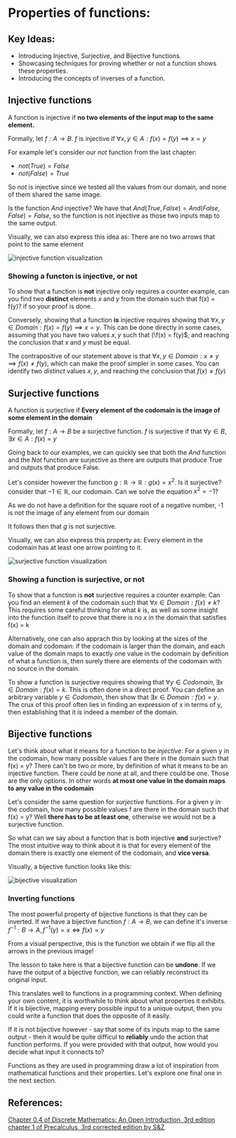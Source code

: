 # Properties of functions:

## Key Ideas:
- Introducing Injective, Surjective, and Bijective functions.
- Showcasing techniques for proving whether or not a function shows these properties.
- Introducing the concepts of inverses of a function.

## Injective functions

A function is injective if **no two elements of the input map to the same element.** 

Formally, let $f: A \to B$. *f* is injective if $\forall x, y \in A: f(x) = f(y)  \implies x = y$

For example let's consider our $not$ function from the last chapter:
- $not(True) = False$
- $not(False) = True$

So $not$ is injective since we tested all the values from our domain, and none of them shared the same image.

Is the function $And$ injective? We have that $And(True, False) = And(False, False) = False$, so the function is not injective as those two inputs map to the same output.

Visually, we can also express this idea as: There are no two arrows that point to the same element

![injective function visualization](/images/injective_functions.png)


### Showing a functon is injective, or not
To show that a function is **not** injective only requires a counter example, can you find two **distinct** elements *x* and *y* from the domain such that f(x) = f(y)? if so your proof is done.

Conversely, showing that a function **is** injective requires showing that $\forall x, y \in Domain:  f(x) = f(y)  \implies x = y$. This can be done directly in some cases, assuming that you have two values $x, y$ such that (\\f(x) = f(y)$, and reaching the conclusion that $x$ and $y$ must be equal.

The contrapositive of our statement above is that $\forall x, y \in Domain: x \neq y \implies f(x) \neq f(y)$, which can make the proof simpler in some cases. You can identify two *distinct* values $x, y$, and reaching the conclusion that $f(x) \neq f(y)$

## Surjective functions

A function is surjective if **Every element of the codomain is the image of some element in the domain**

Formally, let $f: A \to B$ be a surjective function. *f* is surjective if that $\forall y \in B, \exists x \in A: f(x) = y$

Going back to our examples, we can quickly see that both the $And$ function and the $Not$ function are surjective as there are outputs that produce True and outputs that produce False. 

Let's consider however the function $g: \mathbb R \to \mathbb R: g(x) = x^2$. Is it surjective? consider that $-1 \in \mathbb R$, our codomain. Can we solve the equation $x^2 = -1$? 

As we do not have a definition for the square root of a negative number, -1 is not the image of any element from our domain

It follows then that *g* is not surjective.

Visually, we can also express this property as: Every element in the codomain has at least one arrow pointing to it.

![surjective function visualization](/images/surjective_functions.png)

### Showing a function is surjective, or not

To show that a function is **not** surjective requires a counter example: Can you find an element *k* of the codomain such that $\forall x \in Domain: f(x) \neq k$? This requires some careful thinking for what *k* is, as well as some insight into the function itself to prove that there is no *x* in the domain that satisfies f(x) = k

Alternatively, one can also apprach this by looking at the sizes of the domain and codomain: if the codomain is larger than the domain, and each value of the domain maps to exactly one value in the codomain by definition of what a function is, then surely there are elements of the codomain with no source in the domain.

To show a function is surjective requires showing that $\forall y \in Codomain, \exists x \in Domain: f(x) = k$. This is often done in a direct proof. You can define an arbitrary variable $y \in Codomain$, then show that $\exists x \in Domain: f(x) = y$. The crux of this proof often lies in finding an expression of x in terms of y, then establishing that it is indeed a member of the domain.


## Bijective functions

Let's think about what it means for a function to be *injective*: For a given y in the codomain, how many possible values f are there in the domain such that f(x) = y? There can't be two or more, by definition of what it means to be an injective function. There could be none at all, and there could be one. Those are the only options. In other words **at most one value in the domain maps to any value in the codomain**

Let's consider the same question for *surjective* functions. For a given y in the codomain, how many possible values f are there in the domain such that f(x) = y? Well **there has to be at least one**, otherwise we would not be a surjective function. 

So what can we say about a function that is both injective **and** surjective? The most intuitive way to think about it is that for every element of the domain there is exactly one element of the codomain, and **vice versa**.

Visually, a bijective function looks like this:

![bijective visualization](/images/bijective_function.png)

### Inverting functions

The most powerful property of bijective functions is that they can be inverted. If we have a bijective function $f: A \to B$, we can define it's inverse $f^{-1}: B \to A, f^{-1}(y) = x \iff f(x) = y$

From a visual perspective, this is the function we obtain if we flip all the arrows in the previous image!

The lesson to take here is that a bijective function can be **undone**. If we have the output of a bijective function, we can reliably reconstruct its original input.

This translates well to functions in a programming context. When defining your own content, it is worthwhile to think about what properties it exhibits. If it is bijective, mapping every possible input to a unique output, then you could write a function that does the opposite of it easily. 

If it is not bijective however - say that some of its inputs map to the same output - then it would be quite difficul to **reliably** undo the action that function performs. If you were provided with that output, how would you decide what input it connects to? 

Functions as they are used in programming draw a lot of inspiration from mathematical functions and their properties. Let's explore one final one in the next section.


## References:
[Chapter 0.4 of Discrete Mathematics: An Open Introduction, 3rd edition](http://discrete.openmathbooks.org/dmoi3/sec*intro-functions.html)
[chapter 1 of Precalculus, 3rd corrected edition by S&Z](https://www.stitz-zeager.com/szprecalculus07042013.pdf)
